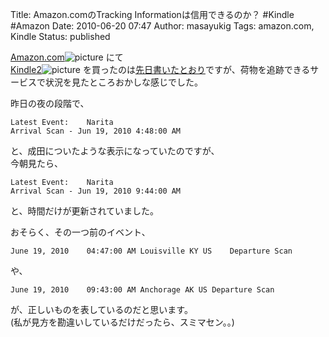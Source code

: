 Title: Amazon.comのTracking Informationは信用できるのか？ #Kindle #Amazon
Date: 2010-06-20 07:47
Author: masayukig
Tags: amazon.com, Kindle
Status: published

[Amazon.com](http://www.amazon.com/gp/redirect.html?ie=UTF8&location=http%3A%2F%2Fwww.amazon.com%2F&tag=pcorktamophbl-20&linkCode=ur2&camp=1789&creative=390957)![picture](https://www.assoc-amazon.com/e/ir?t=pcorktamophbl-20&l=ur2&o=1)
にて  
[Kindle2](http://www.amazon.com/gp/product/B0015T963C?ie=UTF8&tag=pcorktamophbl-20&linkCode=as2&camp=1789&creative=9325&creativeASIN=B0015T963C)![picture](http://www.assoc-amazon.com/e/ir?t=pcorktamophbl-20&l=as2&o=1&a=B0015T963C)
を買ったのは[先日書いたとおり](http://www.0r2.info/blog/?p=1165)ですが、荷物を追跡できるサービスで状況を見たところおかしな感じでした。

昨日の夜の段階で、

    Latest Event:    Narita 
    Arrival Scan - Jun 19, 2010 4:48:00 AM

と、成田についたような表示になっていたのですが、  
今朝見たら、

    Latest Event:    Narita 
    Arrival Scan - Jun 19, 2010 9:44:00 AM

と、時間だけが更新されていました。

おそらく、その一つ前のイベント、

    June 19, 2010    04:47:00 AM Louisville KY US    Departure Scan

や、

    June 19, 2010    09:43:00 AM Anchorage AK US Departure Scan

が、正しいものを表しているのだと思います。  
(私が見方を勘違いしているだけだったら、スミマセン。。)
